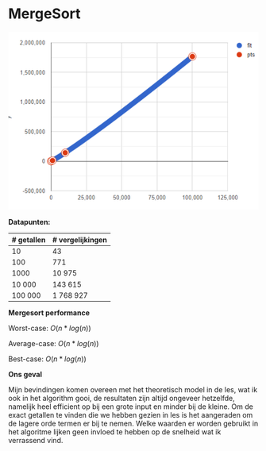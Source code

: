 # MergeSort

![image-20230314153704014](img/image-20230314153704014.png)

**Datapunten:**

| # getallen | # vergelijkingen |
| ---------- | ---------------- |
| 10         | 43               |
| 100        | 771              |
| 1000       | 10 975           |
| 10 000     | 143 615          |
| 100 000    | 1 768 927        |

**Mergesort performance**

Worst-case: $O(n*log(n))$

Average-case: $O(n*log(n))$

Best-case: $O(n*log(n))$



**Ons geval**

Mijn bevindingen komen overeen met het theoretisch model in de les, wat ik ook in het algorithm gooi, de resultaten zijn altijd ongeveer hetzelfde, namelijk heel efficient op bij een grote input en minder bij de kleine. Om de exact getallen te vinden die we hebben gezien in les is het aangeraden om de lagere orde termen er bij te nemen. Welke waarden er worden gebruikt in het algoritme lijken geen invloed te hebben op de snelheid wat ik verrassend vind.
